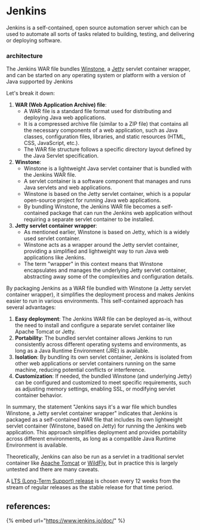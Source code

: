 # Jenkins

Jenkins is a self-contained, open source automation server which can be used to automate all sorts of tasks related to building, testing, and delivering or deploying software.

### architecture

The Jenkins WAR file bundles [Winstone](https://github.com/jenkinsci/winstone), a [Jetty](https://www.eclipse.org/jetty/) servlet container wrapper, and can be started on any operating system or platform with a version of Java supported by Jenkins

Let's break it down:

1. **WAR (Web Application Archive) file**:
   * A WAR file is a standard file format used for distributing and deploying Java web applications.
   * It is a compressed archive file (similar to a ZIP file) that contains all the necessary components of a web application, such as Java classes, configuration files, libraries, and static resources (HTML, CSS, JavaScript, etc.).
   * The WAR file structure follows a specific directory layout defined by the Java Servlet specification.
2. **Winstone**:
   * Winstone is a lightweight Java servlet container that is bundled with the Jenkins WAR file.
   * A servlet container is a software component that manages and runs Java servlets and web applications.
   * Winstone is based on the Jetty servlet container, which is a popular open-source project for running Java web applications.
   * By bundling Winstone, the Jenkins WAR file becomes a self-contained package that can run the Jenkins web application without requiring a separate servlet container to be installed.
3. **Jetty servlet container wrapper**:
   * As mentioned earlier, Winstone is based on Jetty, which is a widely used servlet container.
   * Winstone acts as a wrapper around the Jetty servlet container, providing a simplified and lightweight way to run Java web applications like Jenkins.
   * The term "wrapper" in this context means that Winstone encapsulates and manages the underlying Jetty servlet container, abstracting away some of the complexities and configuration details.

By packaging Jenkins as a WAR file bundled with Winstone (a Jetty servlet container wrapper), it simplifies the deployment process and makes Jenkins easier to run in various environments. This self-contained approach has several advantages:

1. **Easy deployment**: The Jenkins WAR file can be deployed as-is, without the need to install and configure a separate servlet container like Apache Tomcat or Jetty.
2. **Portability**: The bundled servlet container allows Jenkins to run consistently across different operating systems and environments, as long as a Java Runtime Environment (JRE) is available.
3. **Isolation**: By bundling its own servlet container, Jenkins is isolated from other web applications or servlet containers running on the same machine, reducing potential conflicts or interference.
4. **Customization**: If needed, the bundled Winstone (and underlying Jetty) can be configured and customized to meet specific requirements, such as adjusting memory settings, enabling SSL, or modifying servlet container behavior.

In summary, the statement "Jenkins says it's a war file which bundles Winstone, a Jetty servlet container wrapper" indicates that Jenkins is packaged as a self-contained WAR file that includes its own lightweight servlet container (Winstone, based on Jetty) for running the Jenkins web application. This approach simplifies deployment and provides portability across different environments, as long as a compatible Java Runtime Environment is available.

Theoretically, Jenkins can also be run as a servlet in a traditional servlet container like [Apache Tomcat](https://tomcat.apache.org/) or [WildFly](https://www.wildfly.org/), but in practice this is largely untested and there are many caveats.



A [LTS (Long-Term Support) release](https://www.jenkins.io/download/lts/) is chosen every 12 weeks from the stream of regular releases as the stable release for that time period.

## references:

{% embed url="https://www.jenkins.io/doc/" %}
